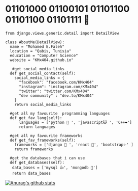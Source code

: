 # 01101000 01100101 01101100 01101100 01101111  👋

```Shell
from django.views.generic.detail import DetailView

class AboutMe(DetailView):
  name = "Mohamed E.Faleh"
  location = "Qabis, Tunisia"
  education = "Computer Science"
  website = "KMx404.github.io"
  
   #get social media links
  def get_social_contact(self):
    social_media_links = {
      "facebook": "facebook.com/KMx404"
      "instagram": "instagram.com/KMx404"
      "twitter": "twitter.com/KMx404"
      "dev community" : "dev.to/KMx404"      
    }    
    return social_media_links 
  
  #get all my favourite  programming languages
  def get_fav_lang(self):
      languages = ['python 🐍 ', 'javascript😺 ', 'C++❤️']
      return languages
      
  #get all my favourite frameworks
  def get_fav_frameworks(self):
    frameworks = ['django 🔫 ', 'react 🎯', 'bootstrap✨' ]
    return frameworks
   
  #get the databases that i can use
  def get_databases(self):
   data_bases = ['mysql 👍', 'mongodb 🍃']
   return data_bases
   ```
   
   [![Anurag's github stats](https://github-readme-stats.vercel.app/api?username=KMx404)](https://github.com/anuraghazra/github-readme-stats) 
